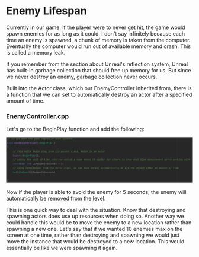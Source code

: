 # Enemy Lifespan
Currently in our game, if the player were to never get hit, the game would spawn enemies for as long as it could.
I don't say infinitely because each time an enemy is spawned, a chunk of memory is taken from the computer. Eventually the computer would run out of available memory and crash. This is called a memory leak.

If you remember from the section about Unreal's reflection system, Unreal has built-in garbage collection that should free up memory for us. But since we never destroy an enemy, garbage collection never occurs.

Built into the Actor class, which our EnemyController inherited from, there is a function that we can set to automatically destroy an actor after a specified amount of time.

### EnemyController.cpp
Let's go to the BeginPlay function and add the following:

![img.png](img.png)

Now if the player is able to avoid the enemy for 5 seconds, the enemy will automatically be removed from the level.

This is one quick way to deal with the situation. Know that destroying and spawning actors does use up resources when doing so. 
Another way we could handle this would be to move the enemy to a new location rather than spawning a new one.
Let's say that if we wanted 10 enemies max on the screen at one time, rather than destroying and spawning we would just move the instance that would be destroyed to a new location. This would essentially be like we were spawning it again.